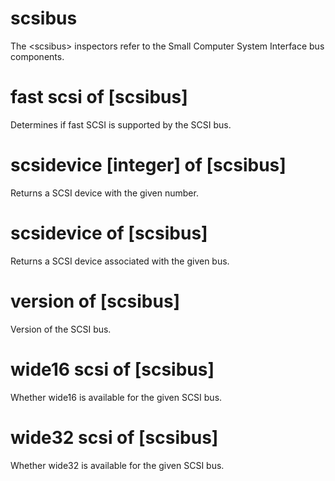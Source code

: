 # scsibus

The &lt;scsibus&gt; inspectors refer to the Small Computer System Interface bus components.

# fast scsi of [scsibus]

Determines if fast SCSI is supported by the SCSI bus.

# scsidevice [integer] of [scsibus]

Returns a SCSI device with the given number.

# scsidevice of [scsibus]

Returns a SCSI device associated with the given bus.

# version of [scsibus]

Version of the SCSI bus.

# wide16 scsi of [scsibus]

Whether wide16 is available for the given SCSI bus.

# wide32 scsi of [scsibus]

Whether wide32 is available for the given SCSI bus.
